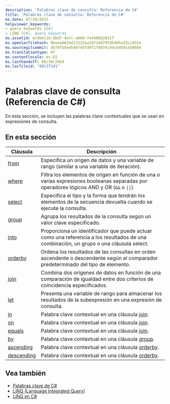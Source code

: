 ```yaml
---
description: 'Palabras clave de consulta: Referencia de C#'
title: 'Palabras clave de consulta: Referencia de C#'
ms.date: 07/20/2015
helpviewer_keywords:
- query keywords [C#]
- LINQ [C#], query keywords
ms.assetid: 6c9bec16-dbd7-4a7c-a060-fe4600b2021f
ms.openlocfilehash: 0beea8634d13222aa18f14d79fdbd95a35cc832e
ms.sourcegitcommit: d579fb5e4b46745fd0f1f8874c94c6469ce58604
ms.translationtype: HT
ms.contentlocale: es-ES
ms.lasthandoff: 08/30/2020
ms.locfileid: "89137141"
---
```

# <a name="query-keywords-c-reference"></a>Palabras clave de consulta (Referencia de C#)

En esta sección, se incluyen las palabras clave contextuales que se usan en expresiones de consulta.

## <a name="in-this-section"></a>En esta sección

|Cláusula|Descripción|
|------------|-----------------|
|[from](from-clause.md)|Especifica un origen de datos y una variable de rango (similar a una variable de iteración).|
|[where](where-clause.md)|Filtra los elementos de origen en función de una o varias expresiones booleanas separadas por operadores lógicos AND y OR (`&&` o <code>&#124;&#124;</code>).|
|[select](select-clause.md)|Especifica el tipo y la forma que tendrán los elementos de la secuencia devuelta cuando se ejecute la consulta.|
|[group](group-clause.md)|Agrupa los resultados de la consulta según un valor clave especificado.|
|[into](into.md)|Proporciona un identificador que puede actuar como una referencia a los resultados de una combinación, un grupo o una cláusula select.|
|[orderby](orderby-clause.md)|Ordena los resultados de las consultas en orden ascendente o descendente según el comparador predeterminado del tipo de elemento.|
|[join](join-clause.md)|Combina dos orígenes de datos en función de una comparación de igualdad entre dos criterios de coincidencia especificados.|
|[let](let-clause.md)|Presenta una variable de rango para almacenar los resultados de la subexpresión en una expresión de consulta.|
|[in](in.md)|Palabra clave contextual en una cláusula [join](join-clause.md).|
|[on](on.md)|Palabra clave contextual en una cláusula [join](join-clause.md).|
|[equals](equals.md)|Palabra clave contextual en una cláusula [join](join-clause.md).|
|[by](by.md)|Palabra clave contextual en una cláusula [group](group-clause.md).|
|[ascending](ascending.md)|Palabra clave contextual en una cláusula [orderby](orderby-clause.md).|
|[descending](descending.md)|Palabra clave contextual en una cláusula [orderby](orderby-clause.md).|

## <a name="see-also"></a>Vea también

- [Palabras clave de C#](index.md)
- [LINQ (Language Integrated Query)](../../programming-guide/concepts/linq/index.md)
- [LINQ en C#](../../linq/index.md)
